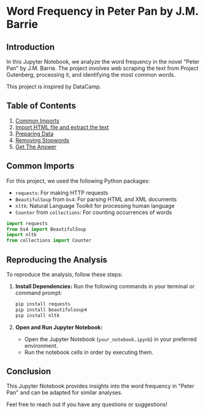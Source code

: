 # Word Frequency in Peter Pan by J.M. Barrie

## Introduction

In this Jupyter Notebook, we analyze the word frequency in the novel "Peter Pan" by J.M. Barrie. The project involves web scraping the text from Project Gutenberg, processing it, and identifying the most common words.

This project is inspired by DataCamp.

## Table of Contents

1. [Common Imports](#common-imports)
2. [Import HTML file and extract the text](#import-html-file-and-extract-the-text)
3. [Preparing Data](#preparing-data)
4. [Removing Stopwords](#removing-stopwords)
5. [Get The Answer](#get-the-answer)

## Common Imports

For this project, we used the following Python packages:

- `requests`: For making HTTP requests
- `BeautifulSoup` from `bs4`: For parsing HTML and XML documents
- `nltk`: Natural Language Toolkit for processing human language
- `Counter` from `collections`: For counting occurrences of words

```python
import requests
from bs4 import BeautifulSoup
import nltk
from collections import Counter
```

## Reproducing the Analysis

To reproduce the analysis, follow these steps:

1. **Install Dependencies:**
    Run the following commands in your terminal or command prompt:

    ```bash
    pip install requests
    pip install beautifulsoup4
    pip install nltk
    ```

2. **Open and Run Jupyter Notebook:**
   - Open the Jupyter Notebook (`your_notebook.ipynb`) in your preferred environment.
   - Run the notebook cells in order by executing them.

## Conclusion

This Jupyter Notebook provides insights into the word frequency in "Peter Pan" and can be adapted for similar analyses.

Feel free to reach out if you have any questions or suggestions!
```
